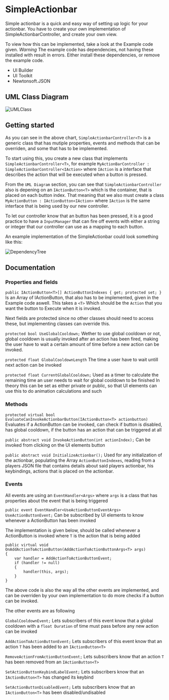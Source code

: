 
# SimpleActionbar
Simple actionbar is a quick and easy way of setting up logic for your actionbar. You have to create 
your own implementation of SimpleActionbarController, and create your own view.

To view how this can be implemented, take a look at the Example code given. *Warning* The example code has dependencies, not having these installed with result in errors. Either install these dependencies, or remove the example code.

- UI Builder
- UI Toolkit
- Newtonsoft.JSON


## UML Class Diagram
![UMLClass](https://user-images.githubusercontent.com/20074902/118694399-53cd1680-b80c-11eb-830d-d44cb4fc8ebb.png)

## Getting started
As you can see in the above chart, `SimpleActionbarController<T>` is a generic class that has mutiple properties, events and methods that can be overriden, and some that has to be implemented.

To start using this, you create a new class that implements `SimpleActionbarController<T>`, for example `MyActionBarController : SimpleActionbarController<IAction>`
where `IAction` is a interface that describes the action that will be executed when a button is pressed.

From the `UML Diagram` section, you can see that `SimpleActionbarController` also is depening on an `IActionButton<T>` which is the container, that is placed on each button index.
That meaning that we also must create a class `MyActionButton : IActionButton<IAction>`
where `IAction` is the same interface that is being used by our new controller.

To let our controller know that an button has been pressed, it is a good practice to have a `InputManager` that can fire off events with either a string or integer that our controller can use as a mapping to each button.

An example implementation of the SimpleActionbar could look something like this:

![DependencyTree](https://user-images.githubusercontent.com/20074902/118708190-b679de80-b81b-11eb-8e43-47533f1efe2e.png)



## Documentation

### Properties and fields

`public IActionButton<T>[] ActionButtonIndexes { get; protected set; }`
Is an Array of IActionButton, that also has to be implemented, given in the Example code aswell. This takes a `<T>` Which should be the `Action` that you want the button to Execute when it is invoked.

Next fields are protected since no other classes should need to access these, but implementing classes can override this.

`protected bool UseGlobalCooldown;`
Wether to use global cooldown or not, global cooldown is usually invoked after an action has been fired, making the user have to wait a certain amount of time before
a new action can be invoked.

`protected float GlobalCooldownLength`
The time a user have to wait untill next action can be invoked

`protected float CurrentGlobalCooldown;`
Used as a timer to calculate the remaining time an user needs to wait for global cooldown to be finished
In theory this can be set as either private or public, so that UI elements can use this to do animation calculations and such

### Methods

`protected virtual bool EvaluateCanInvokeActionbarButton(IActionButton<T> actionbutton)`
Evaluates if a ActionButton can be invoked, can check if button is disabled, has global cooldown, if the button has an action that can be triggered at all

`public abstract void InvokeActionButton(int actionIndex);` 
Can be invoked from clicking on the UI elements button

`public abstract void InitializeActionbar();`
Used for any initialization of the actionbar, populating the Array `ActionButtonIndexes`, reading from a players JSON file that contains details about said players actionbar, his keybindings, actions that is placed on the actionbar.

### Events

All events are using an `EventHandler<Args>` where `args` is a class that has properties about the event that is being triggered


`public event EventHandler<UseActionButtonEventArgs> UseActionButtonEvent;`
Can be subscribed by UI elements to know whenever a ActionButton has been invoked

The implementation is given below, should be called whenever a ActionButton is invoked where `T` is the action that is being added
```
public virtual void OnAddActionToActionButton(AddActionToActionButtonArgs<T> args)
{
    var handler = AddActionToActionButtonEvent;
    if (handler != null)
    {
        handler(this, args);
    }
}
``` 
The above code is also the way all the other events are implemented, and can be overriden by your own implementation to do more checks if a button can be invoked.

The other events are as following

`GlobalCooldownEvent;`
Lets subscribers of this event know that a global cooldown with a `float Duration` of time must pass before any new action can be invoked

`AddActionToActionButtonEvent;`
Lets subscribers of this event know that an action `T` has been added to an `IActionButton<T>`

`RemoveActionFromActionButtonEvent;` 
Lets subscribers know that an action `T` has been removed from an `IActionButton<T>`

`SetActionButtonKeybindLabelEvent;`
Lets subscribers know that an `IActionButton<T>` has changed its keybind

`SetActionButtonDisabledEvent;`
Lets subscribers know that an `IActionButton<T>` has been disabled/undisabled


